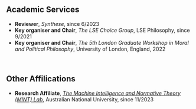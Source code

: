 ## Academic Services
- **Reviewer**, *Synthese*, since 6/2023
- **Key organiser and Chair**, *The LSE Choice Group*, LSE Philosophy, since 9/2021
- **Key organiser and Chair**, *The 5th London Graduate Workshop in Moral and Political Philosophy*, University of London, England, 2022


&nbsp;

## Other Affilications 
- **Research Affiliate**, [*The Machine Intelligence and Normative Theory (MINT) Lab*](https://mintresearch.org/), Australian National University, since 11/2023
